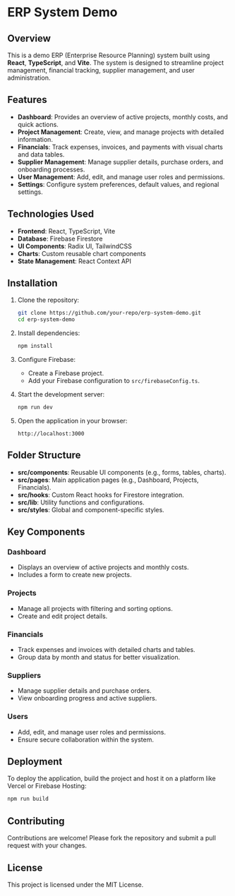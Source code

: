 # ERP System Demo

## Overview

This is a demo ERP (Enterprise Resource Planning) system built using **React**, **TypeScript**, and **Vite**. The system is designed to streamline project management, financial tracking, supplier management, and user administration.

## Features

- **Dashboard**: Provides an overview of active projects, monthly costs, and quick actions.
- **Project Management**: Create, view, and manage projects with detailed information.
- **Financials**: Track expenses, invoices, and payments with visual charts and data tables.
- **Supplier Management**: Manage supplier details, purchase orders, and onboarding processes.
- **User Management**: Add, edit, and manage user roles and permissions.
- **Settings**: Configure system preferences, default values, and regional settings.

## Technologies Used

- **Frontend**: React, TypeScript, Vite
- **Database**: Firebase Firestore
- **UI Components**: Radix UI, TailwindCSS
- **Charts**: Custom reusable chart components
- **State Management**: React Context API

## Installation

1. Clone the repository:
   ```bash
   git clone https://github.com/your-repo/erp-system-demo.git
   cd erp-system-demo
   ```

2. Install dependencies:
   ```bash
   npm install
   ```

3. Configure Firebase:
   - Create a Firebase project.
   - Add your Firebase configuration to `src/firebaseConfig.ts`.

4. Start the development server:
   ```bash
   npm run dev
   ```

5. Open the application in your browser:
   ```
   http://localhost:3000
   ```

## Folder Structure

- **src/components**: Reusable UI components (e.g., forms, tables, charts).
- **src/pages**: Main application pages (e.g., Dashboard, Projects, Financials).
- **src/hooks**: Custom React hooks for Firestore integration.
- **src/lib**: Utility functions and configurations.
- **src/styles**: Global and component-specific styles.

## Key Components

### Dashboard
- Displays an overview of active projects and monthly costs.
- Includes a form to create new projects.

### Projects
- Manage all projects with filtering and sorting options.
- Create and edit project details.

### Financials
- Track expenses and invoices with detailed charts and tables.
- Group data by month and status for better visualization.

### Suppliers
- Manage supplier details and purchase orders.
- View onboarding progress and active suppliers.

### Users
- Add, edit, and manage user roles and permissions.
- Ensure secure collaboration within the system.

## Deployment

To deploy the application, build the project and host it on a platform like Vercel or Firebase Hosting:
```bash
npm run build
```

## Contributing

Contributions are welcome! Please fork the repository and submit a pull request with your changes.

## License

This project is licensed under the MIT License.
````
